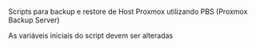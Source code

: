 Scripts para backup e restore de Host Proxmox utilizando PBS (Proxmox Backup Server)

As variáveis iniciais do script devem ser alteradas